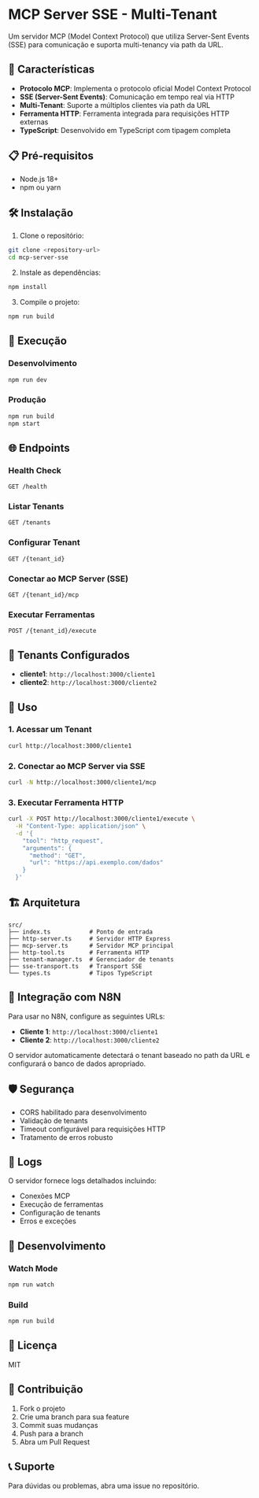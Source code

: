 # MCP Server SSE - Multi-Tenant

Um servidor MCP (Model Context Protocol) que utiliza Server-Sent Events (SSE) para comunicação e suporta multi-tenancy via path da URL.

## 🚀 Características

- **Protocolo MCP**: Implementa o protocolo oficial Model Context Protocol
- **SSE (Server-Sent Events)**: Comunicação em tempo real via HTTP
- **Multi-Tenant**: Suporte a múltiplos clientes via path da URL
- **Ferramenta HTTP**: Ferramenta integrada para requisições HTTP externas
- **TypeScript**: Desenvolvido em TypeScript com tipagem completa

## 📋 Pré-requisitos

- Node.js 18+ 
- npm ou yarn

## 🛠️ Instalação

1. Clone o repositório:
```bash
git clone <repository-url>
cd mcp-server-sse
```

2. Instale as dependências:
```bash
npm install
```

3. Compile o projeto:
```bash
npm run build
```

## 🚀 Execução

### Desenvolvimento
```bash
npm run dev
```

### Produção
```bash
npm run build
npm start
```

## 🌐 Endpoints

### Health Check
```
GET /health
```

### Listar Tenants
```
GET /tenants
```

### Configurar Tenant
```
GET /{tenant_id}
```

### Conectar ao MCP Server (SSE)
```
GET /{tenant_id}/mcp
```

### Executar Ferramentas
```
POST /{tenant_id}/execute
```

## 🔧 Tenants Configurados

- **cliente1**: `http://localhost:3000/cliente1`
- **cliente2**: `http://localhost:3000/cliente2`

## 📖 Uso

### 1. Acessar um Tenant
```bash
curl http://localhost:3000/cliente1
```

### 2. Conectar ao MCP Server via SSE
```bash
curl -N http://localhost:3000/cliente1/mcp
```

### 3. Executar Ferramenta HTTP
```bash
curl -X POST http://localhost:3000/cliente1/execute \
  -H "Content-Type: application/json" \
  -d '{
    "tool": "http_request",
    "arguments": {
      "method": "GET",
      "url": "https://api.exemplo.com/dados"
    }
  }'
```

## 🏗️ Arquitetura

```
src/
├── index.ts           # Ponto de entrada
├── http-server.ts     # Servidor HTTP Express
├── mcp-server.ts      # Servidor MCP principal
├── http-tool.ts       # Ferramenta HTTP
├── tenant-manager.ts  # Gerenciador de tenants
├── sse-transport.ts   # Transport SSE
└── types.ts           # Tipos TypeScript
```

## 🔌 Integração com N8N

Para usar no N8N, configure as seguintes URLs:

- **Cliente 1**: `http://localhost:3000/cliente1`
- **Cliente 2**: `http://localhost:3000/cliente2`

O servidor automaticamente detectará o tenant baseado no path da URL e configurará o banco de dados apropriado.

## 🛡️ Segurança

- CORS habilitado para desenvolvimento
- Validação de tenants
- Timeout configurável para requisições HTTP
- Tratamento de erros robusto

## 📝 Logs

O servidor fornece logs detalhados incluindo:
- Conexões MCP
- Execução de ferramentas
- Configuração de tenants
- Erros e exceções

## 🔄 Desenvolvimento

### Watch Mode
```bash
npm run watch
```

### Build
```bash
npm run build
```

## 📄 Licença

MIT

## 🤝 Contribuição

1. Fork o projeto
2. Crie uma branch para sua feature
3. Commit suas mudanças
4. Push para a branch
5. Abra um Pull Request

## 📞 Suporte

Para dúvidas ou problemas, abra uma issue no repositório.
